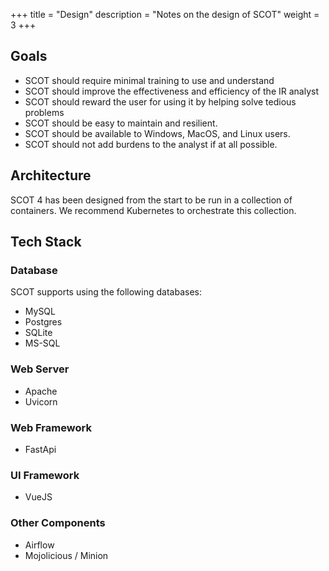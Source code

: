 +++
title = "Design"
description = "Notes on the design of SCOT"
weight = 3
+++

## Goals
- SCOT should require minimal training to use and understand
- SCOT should improve the effectiveness and efficiency of the IR analyst
- SCOT should reward the user for using it by helping solve tedious problems
- SCOT should be easy to maintain and resilient.
- SCOT should be available to Windows, MacOS, and Linux users.
- SCOT should not add burdens to the analyst if at all possible.

## Architecture

SCOT 4 has been designed from the start to be run in a collection of containers. We recommend Kubernetes to orchestrate this collection. 

## Tech Stack

### Database
SCOT supports using the following databases:
* MySQL
* Postgres
* SQLite
* MS-SQL 

### Web Server
* Apache 
* Uvicorn 

### Web Framework
* FastApi

### UI Framework
* VueJS

### Other Components
* Airflow
* Mojolicious / Minion

